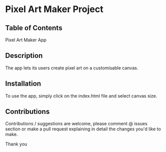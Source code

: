 # Pixel Art Maker Project

## Table of Contents

Pixel Art Maker App

## Description

The app lets its users create pixel art on a customisable canvas.

## Installation

To use the app, simply click on the index.html file and select canvas size.

## Contributions

Contributions / suggestions are welcome, please comment @ issues section or make a pull request explaining in detail the changes you'd like to make.

Thank you
